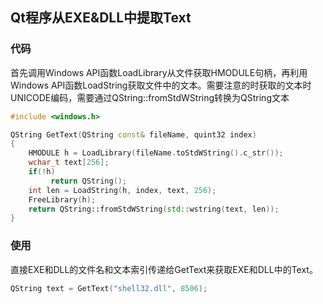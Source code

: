 ## Qt程序从EXE&DLL中提取Text
### 代码

首先调用Windows API函数LoadLibrary从文件获取HMODULE句柄，再利用Windows API函数LoadString获取文件中的文本。需要注意的时获取的文本时UNICODE编码，需要通过QString::fromStdWString转换为QString文本
```cpp
#include <windows.h>

QString GetText(QString const& fileName, quint32 index)
{
    HMODULE h = LoadLibrary(fileName.toStdWString().c_str());
    wchar_t text[256];
    if(!h)
         return QString();
    int len = LoadString(h, index, text, 256);
    FreeLibrary(h);
    return QString::fromStdWString(std::wstring(text, len));
}

```
### 使用

直接EXE和DLL的文件名和文本索引传递给GetText来获取EXE和DLL中的Text。
```cpp
QString text = GetText("shell32.dll", 8506);
```